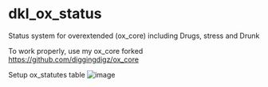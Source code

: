 # dkl_ox_status
Status system for overextended (ox_core) including Drugs, stress and Drunk

To work properly, use my ox_core forked
https://github.com/diggingdigz/ox_core

Setup ox_statutes table
![image](https://github.com/diggingdigz/dkl_ox_status/assets/64390653/15f54e8c-5527-461a-b517-545e98e6d076)
